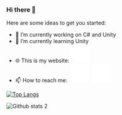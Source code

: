 ### Hi there 👋



Here are some ideas to get you started:

- 🔭 I’m currently working on C# and Unity
- 🌱 I’m currently learning Unity
- 🌐  This is my website: [![website](./img/globe-dark.svg)](http://emreyoldas.tk#gh-dark-mode-only)
- 📫 How to reach me: 
&nbsp;[![website](./img/instagram-dark.svg)](https://www.instagram.com/emre.yoldas/#gh-dark-mode-only)
&nbsp;&nbsp;[![website](./img/linkedin-dark.svg)](https://www.linkedin.com/in/emre-yoldass/#gh-dark-mode-only)

[![Top Langs](https://github-readme-stats.vercel.app/api/top-langs/?username=emreyoldass&layout=compact)](https://github.com/anuraghazra/github-readme-stats)

![Github stats 2](https://github-readme-stats.vercel.app/api?username=emreyoldass&show_icons=true&theme=radical)

